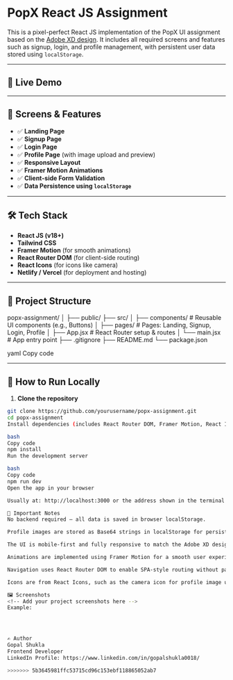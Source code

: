 
# PopX React JS Assignment

This is a pixel-perfect React JS implementation of the PopX UI assignment based on the [Adobe XD design](https://xd.adobe.com/view/b68eea25-003d-4a5d-8fdd-d463eeb20b32-e3dd). It includes all required screens and features such as signup, login, and profile management, with persistent user data stored using `localStorage`.

---

## 🚀 Live Demo



---

## 📸 Screens & Features

- ✅ **Landing Page**  
- ✅ **Signup Page**  
- ✅ **Login Page**  
- ✅ **Profile Page** (with image upload and preview)  
- ✅ **Responsive Layout**  
- ✅ **Framer Motion Animations**  
- ✅ **Client-side Form Validation**  
- ✅ **Data Persistence using `localStorage`**  

---

## 🛠️ Tech Stack

- **React JS (v18+)**  
- **Tailwind CSS**  
- **Framer Motion** (for smooth animations)  
- **React Router DOM** (for client-side routing)  
- **React Icons** (for icons like camera)  
- **Netlify / Vercel** (for deployment and hosting)

---

## 📁 Project Structure

popx-assignment/
│
├── public/
├── src/
│ ├── components/ # Reusable UI components (e.g., Buttons)
│ ├── pages/ # Pages: Landing, Signup, Login, Profile
│ ├── App.jsx # React Router setup & routes
│ └── main.jsx # App entry point
├── .gitignore
├── README.md
└── package.json

yaml
Copy code

---

## 🧪 How to Run Locally

1. **Clone the repository**

```bash
git clone https://github.com/yourusername/popx-assignment.git
cd popx-assignment
Install dependencies (includes React Router DOM, Framer Motion, React Icons)

bash
Copy code
npm install
Run the development server

bash
Copy code
npm run dev
Open the app in your browser

Usually at: http://localhost:3000 or the address shown in the terminal.

📌 Important Notes
No backend required — all data is saved in browser localStorage.

Profile images are stored as Base64 strings in localStorage for persistence.

The UI is mobile-first and fully responsive to match the Adobe XD design precisely.

Animations are implemented using Framer Motion for a smooth user experience.

Navigation uses React Router DOM to enable SPA-style routing without page reloads.

Icons are from React Icons, such as the camera icon for profile image upload.

🖼️ Screenshots
<!-- Add your project screenshots here -->
Example:




✍️ Author
Gopal Shukla
Frontend Developer
LinkedIn Profile: https://www.linkedin.com/in/gopalshukla0018/

>>>>>>> 5b3645981ffc53715cd96c153ebf118865052ab7
